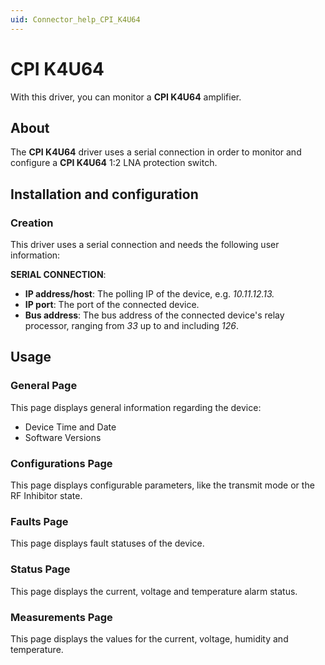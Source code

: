 ```yaml
---
uid: Connector_help_CPI_K4U64
---
```


# CPI K4U64

With this driver, you can monitor a **CPI K4U64** amplifier.

## About

The **CPI K4U64** driver uses a serial connection in order to monitor and configure a **CPI K4U64** 1:2 LNA protection switch.

## Installation and configuration

### Creation

This driver uses a serial connection and needs the following user information:

**SERIAL CONNECTION**:

- **IP address/host**: The polling IP of the device, e.g. *10.11.12.13.*
- **IP port**: The port of the connected device.
- **Bus address**: The bus address of the connected device's relay processor, ranging from *33* up to and including *126*.

## Usage

### General Page

This page displays general information regarding the device:

- Device Time and Date
- Software Versions

### Configurations Page

This page displays configurable parameters, like the transmit mode or the RF Inhibitor state.

### Faults Page

This page displays fault statuses of the device.

### Status Page

This page displays the current, voltage and temperature alarm status.

### Measurements Page

This page displays the values for the current, voltage, humidity and temperature.
